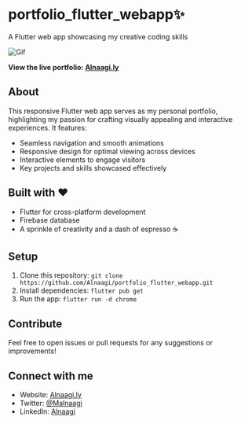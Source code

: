 # portfolio_flutter_webapp✨

A Flutter web app showcasing my creative coding skills

![Gif](images/gif.gif)

**View the live portfolio: [Alnaagi.ly](https://portfolio-flutter-webapp.web.app/)**

## About

This responsive Flutter web app serves as my personal portfolio, highlighting my passion for crafting visually appealing and interactive experiences. It features:

- Seamless navigation and smooth animations
- Responsive design for optimal viewing across devices
- Interactive elements to engage visitors
- Key projects and skills showcased effectively

## Built with ❤️

- Flutter for cross-platform development
- Firebase database
- A sprinkle of creativity and a dash of espresso ☕️

## Setup

1. Clone this repository: `git clone https://github.com/Alnaagi/portfolio_flutter_webapp.git`
2. Install dependencies: `flutter pub get`
3. Run the app: `flutter run -d chrome`

## Contribute

Feel free to open issues or pull requests for any suggestions or improvements!

## Connect with me

- Website: [Alnaagi.ly](https://portfolio-flutter-webapp.web.app/)
- Twitter: [@Malnaagi](https://x.com/malnaagi)
- LinkedIn: [Alnaagi](https://www.linkedin.com/in/alnaagi/)
